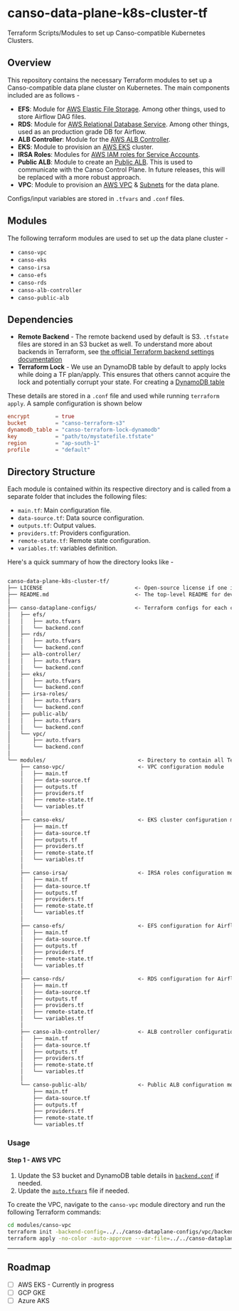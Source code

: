 # canso-data-plane-k8s-cluster-tf
Terraform Scripts/Modules to set up Canso-compatible Kubernetes Clusters.

## Overview
This repository contains the necessary Terraform modules to set up a Canso-compatible data plane cluster on Kubernetes. The main components included are as follows -


- **EFS**: Module for [AWS Elastic File Storage](https://aws.amazon.com/efs/). Among other things, used to store Airflow DAG files. 
- **RDS**: Module for [AWS Relational Database Service](https://aws.amazon.com/rds/). Among other things, used as an production grade DB for Airflow.
- **ALB Controller**: Module for the [AWS ALB Controller](https://docs.aws.amazon.com/eks/latest/userguide/aws-load-balancer-controller.html).
- **EKS**: Module to provision an [AWS EKS](https://docs.aws.amazon.com/eks/latest/userguide/clusters.html) cluster.
- **IRSA Roles**: Modules for [AWS IAM roles for Service Accounts](https://docs.aws.amazon.com/eks/latest/userguide/iam-roles-for-service-accounts.html).
- **Public ALB**: Module to create an [Public ALB](https://docs.aws.amazon.com/elasticloadbalancing/latest/application/introduction.html). This is used to communicate with the Canso Control Plane. In future releases, this will be replaced with a more robust approach.
- **VPC**: Module to provision an [AWS VPC](https://docs.aws.amazon.com/vpc/latest/userguide/what-is-amazon-vpc.html) & [Subnets](https://docs.aws.amazon.com/vpc/latest/userguide/configure-subnets.html#subnet-basics) for the data plane.

Configs/input variables are stored in `.tfvars` and `.conf` files. 

## Modules

The following terraform modules are used to set up the data plane cluster -

- `canso-vpc`
- `canso-eks`
- `canso-irsa`
- `canso-efs`
- `canso-rds`
- `canso-alb-controller`
- `canso-public-alb`


## Dependencies

- **Remote Backend** - The remote backend used by default is S3. `.tfstate` files are stored in an S3 bucket as well. To understand more about backends in Terraform, see [the official Terraform backend settings documentation](https://developer.hashicorp.com/terraform/language/settings/backends/s3)
- **Terraform Lock** - We use an DynamoDB table by default to apply locks while doing a TF plan/apply. This ensures that others cannot acquire the lock and potentially corrupt your state. For creating a [DynamoDB table](https://aws.amazon.com/dynamodb/)

These details are stored in a `.conf` file and used while running `terraform apply`. A sample configuration is shown below

```conf
encrypt        = true
bucket         = "canso-terraform-s3"
dynamodb_table = "canso-terraform-lock-dynamodb"
key            = "path/to/mystatefile.tfstate"
region         = "ap-south-1"
profile        = "default"
```

## Directory Structure

Each module is contained within its respective directory and is called from a separate folder that includes the following files:

- `main.tf`: Main configuration file.
- `data-source.tf`: Data source configuration.
- `outputs.tf`: Output values.
- `providers.tf`: Providers configuration.
- `remote-state.tf`: Remote state configuration.
- `variables.tf`: variables definition.

Here's a quick summary of how the directory looks like -

```markdown

canso-data-plane-k8s-cluster-tf/
├── LICENSE                             <- Open-source license if one is chosen
├── README.md                           <- The top-level README for developers using this project.
│
├── canso-dataplane-configs/            <- Terraform configs for each component
│   ├── efs/
│   │   ├── auto.tfvars
│   │   └── backend.conf
│   ├── rds/
│   │   ├── auto.tfvars
│   │   └── backend.conf
│   ├── alb-controller/
│   │   ├── auto.tfvars
│   │   └── backend.conf
│   ├── eks/
│   │   ├── auto.tfvars
│   │   └── backend.conf
│   ├── irsa-roles/
│   │   ├── auto.tfvars
│   │   └── backend.conf
│   ├── public-alb/
│   │   ├── auto.tfvars
│   │   └── backend.conf
│   └── vpc/
│       ├── auto.tfvars
│       └── backend.conf
│
└── modules/                             <- Directory to contain all Terraform modules
    ├── canso-vpc/                       <- VPC configuration module
    │   ├── main.tf
    │   ├── data-source.tf
    │   ├── outputs.tf
    │   ├── providers.tf
    │   ├── remote-state.tf
    │   └── variables.tf
    │
    ├── canso-eks/                       <- EKS cluster configuration module
    │   ├── main.tf
    │   ├── data-source.tf
    │   ├── outputs.tf
    │   ├── providers.tf
    │   ├── remote-state.tf
    │   └── variables.tf
    │
    ├── canso-irsa/                      <- IRSA roles configuration module
    │   ├── main.tf
    │   ├── data-source.tf
    │   ├── outputs.tf
    │   ├── providers.tf
    │   ├── remote-state.tf
    │   └── variables.tf
    │
    ├── canso-efs/                       <- EFS configuration for Airflow module
    │   ├── main.tf
    │   ├── data-source.tf
    │   ├── outputs.tf
    │   ├── providers.tf
    │   ├── remote-state.tf
    │   └── variables.tf
    │
    ├── canso-rds/                       <- RDS configuration for Airflow module
    │   ├── main.tf
    │   ├── data-source.tf
    │   ├── outputs.tf
    │   ├── providers.tf
    │   ├── remote-state.tf
    │   └── variables.tf
    │
    ├── canso-alb-controller/            <- ALB controller configuration module
    │   ├── main.tf
    │   ├── data-source.tf
    │   ├── outputs.tf
    │   ├── providers.tf
    │   ├── remote-state.tf
    │   └── variables.tf
    │
    └── canso-public-alb/                <- Public ALB configuration module
        ├── main.tf
        ├── data-source.tf
        ├── outputs.tf
        ├── providers.tf
        ├── remote-state.tf
        └── variables.tf
```

### Usage

#### Step 1 - AWS VPC

1. Update the S3 bucket and DynamoDB table details in [`backend.conf`](./canso-dataplane-configs/vpc/backend.conf) if needed.
2. Update the [`auto.tfvars`](./canso-dataplane-configs/vpc/auto.tfvars) file if needed.

To create the VPC, navigate to the `canso-vpc` module directory and run the following Terraform commands:

```sh
cd modules/canso-vpc
terraform init -backend-config=../../canso-dataplane-configs/vpc/backend.conf
terraform apply -no-color -auto-approve --var-file=../../canso-dataplane-configs/vpc/auto.tfvars
```


---

## Roadmap

- [ ] AWS EKS - Currently in progress
- [ ] GCP GKE
- [ ] Azure AKS
